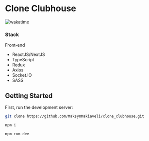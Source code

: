 # Clone Clubhouse
![wakatime](https://wakatime.com/badge/github/MaksymMakiaveli/clone_clubhouse.svg)
###  Stack
Front-end
   * ReactJS/NextJS
   * TypeScript
   * Redux
   * Axios
   * Socket.IO
   * SASS
  



## Getting Started

First, run the development server:

```bash
git clone https://github.com/MaksymMakiaveli/clone_clubhouse.git
```
```bash
npm i
```
```bash
npm run dev
```


